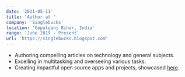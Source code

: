 ```yaml
---
date: '2021-05-11'
title: 'Author at '
company: 'Singlebucks'
location: 'Gopalganj Bihar, India'
range: 'June 2019 - Present'
url: 'https://singlebucks.blogspot.com'
---
```



- Authoring compelling articles on technology and general subjects.
- Excelling in multitasking and overseeing various tasks.
- Creating impactful open source apps and projects, showcased [here](https://singlebucks.blogspot.com).

